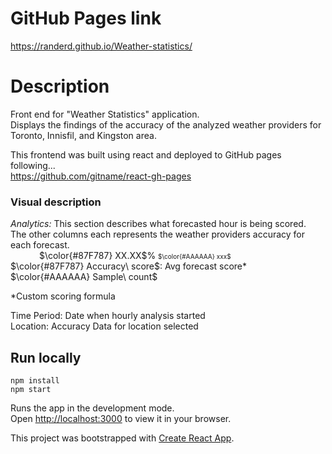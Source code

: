 # GitHub Pages link
https://randerd.github.io/Weather-statistics/

# Description
Front end for "Weather Statistics" application.   
Displays the findings of the accuracy of the analyzed weather providers for Toronto, Innisfil, and Kingston area.  

This frontend was built using react and deployed to GitHub pages following...  
https://github.com/gitname/react-gh-pages

### Visual description  
_Analytics:_ This section describes what forecasted hour is being scored.  
The other columns each represents the weather providers accuracy for each forecast.  
&ensp;&ensp;&ensp;&ensp;&ensp;&ensp; $\color{#87F787} XX.XX$% <font size=1> $\color{#AAAAAA} xxx$ </font>   
$\color{#87F787} Accuracy\ score$: Avg forecast score*  
$\color{#AAAAAA} Sample\ count$

*Custom scoring formula

Time Period: Date when hourly analysis started   
Location: Accuracy Data for location selected
## Run locally 

```npm install```  
```npm start```

Runs the app in the development mode.\
Open [http://localhost:3000](http://localhost:3000) to view it in your browser.

This project was bootstrapped with [Create React App](https://github.com/facebook/create-react-app).

